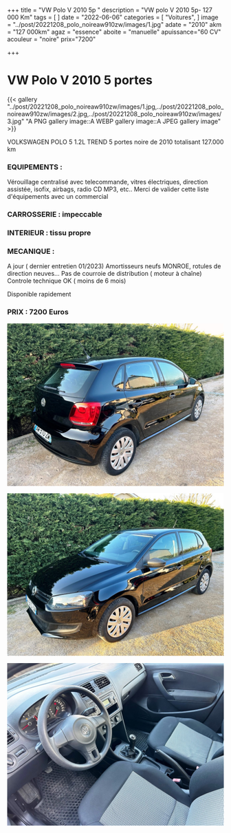 +++
title = "VW Polo V 2010 5p "
description = "VW polo V 2010 5p- 127 000 Km"
tags = [
]
date = "2022-06-06"
categories = [
    "Voitures",
]
image = "../post/20221208_polo_noireaw910zw/images/1.jpg"
adate = "2010"
akm = "127 000km"
agaz = "essence"
aboite = "manuelle"
apuissance="60 CV"
acouleur = "noire"
prix="7200"

+++

# VW Polo V 2010 5 portes

{{< gallery "../post/20221208_polo_noireaw910zw/images/1.jpg,../post/20221208_polo_noireaw910zw/images/2.jpg,../post/20221208_polo_noireaw910zw/images/3.jpg" "A PNG gallery image::A WEBP gallery image::A JPEG gallery image" >}}


VOLKSWAGEN POLO 5 1.2L TREND 5 portes noire de 2010 totalisant 127.000 km

### EQUIPEMENTS :
Vérouillage centralisé avec telecommande, vitres électriques, direction assistée, isofix, airbags, radio CD MP3, etc..
Merci de valider cette liste d'équipements avec un commercial

### CARROSSERIE : impeccable

### INTERIEUR : tissu propre

### MECANIQUE :
A jour ( dernier entretien 01/2023)
Amortisseurs neufs MONROE, rotules de direction neuves...
Pas de courroie de distribution ( moteur à chaîne)
Controle technique OK ( moins de 6 mois)

Disponible rapidement

### PRIX : 7200 Euros


<!-- more -->


![](images/1.jpg)

![](images/2.jpg)

![](images/3.jpg)

